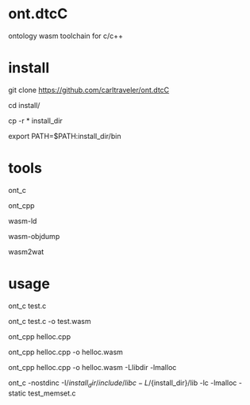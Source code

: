 # ont.dtcC
ontology wasm toolchain for c/c++



# install

git clone https://github.com/carltraveler/ont.dtcC

cd install/

cp -r * install_dir

export PATH=$PATH:install_dir/bin



# tools

ont_c

ont_cpp

wasm-ld

wasm-objdump

wasm2wat



# usage

ont_c test.c

ont_c test.c -o test.wasm

ont_cpp helloc.cpp 

ont_cpp helloc.cpp -o helloc.wasm

ont_cpp helloc.cpp -o helloc.wasm -Llibdir -lmalloc

ont_c -nostdinc -I/${install_dir}/include/libc -L/${install_dir}/lib -lc -lmalloc -static test_memset.c
